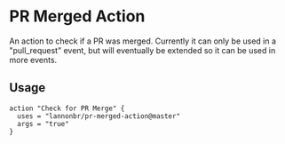 # PR Merged Action

An action to check if a PR was merged. Currently it can only be used in a "pull_request" event, but will eventually be extended so it can be used in more events.

## Usage

```workflow
action "Check for PR Merge" {
  uses = "lannonbr/pr-merged-action@master"
  args = "true"
}
```
